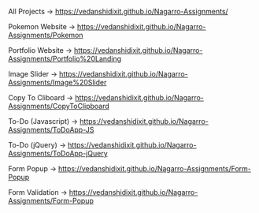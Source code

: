 

All Projects -> https://vedanshidixit.github.io/Nagarro-Assignments/

Pokemon Website -> https://vedanshidixit.github.io/Nagarro-Assignments/Pokemon

Portfolio Website -> https://vedanshidixit.github.io/Nagarro-Assignments/Portfolio%20Landing

Image Slider -> https://vedanshidixit.github.io/Nagarro-Assignments/Image%20Slider

Copy To Cliboard  -> https://vedanshidixit.github.io/Nagarro-Assignments/CopyToClipboard

To-Do (Javascript) -> https://vedanshidixit.github.io/Nagarro-Assignments/ToDoApp-JS

To-Do (jQuery) -> https://vedanshidixit.github.io/Nagarro-Assignments/ToDoApp-jQuery

Form Popup -> https://vedanshidixit.github.io/Nagarro-Assignments/Form-Popup

Form Validation -> https://vedanshidixit.github.io/Nagarro-Assignments/Form-Popup